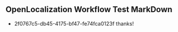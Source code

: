 ## OpenLocalization Workflow Test MarkDown
* 2f0767c5-db45-4175-bf47-fe74fca0123f thanks!

<!--HONumber=Aug16_HO5-->


